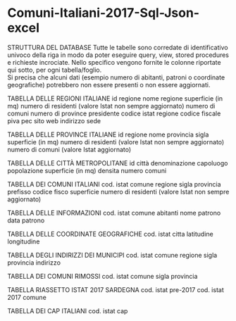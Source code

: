 # Comuni-Italiani-2017-Sql-Json-excel

STRUTTURA DEL DATABASE 
Tutte le tabelle sono corredate di identificativo univoco della riga in modo da poter eseguire query, view, stored procedures e richieste incrociate. 
Nello specifico vengono fornite le colonne riportate qui sotto, per ogni tabella/foglio.  
Si precisa che alcuni dati (esempio numero di abitanti, patroni o coordinate geografiche) potrebbero non essere presenti o non essere aggiornati.  

TABELLA DELLE REGIONI ITALIANE 
id regione nome regione superficie (in mq) 
numero di residenti (valore Istat non sempre aggiornato) 
numero di comuni numero di province presidente codice istat regione codice fiscale piva pec sito web indirizzo sede 

TABELLA DELLE PROVINCE ITALIANE 
id regione nome provincia sigla superficie (in mq) numero di residenti (valore Istat non sempre aggiornato) 
numero di comuni (valore Istat aggiornato) 

TABELLA DELLE CITTÀ METROPOLITANE 
id città denominazione capoluogo popolazione superficie (in mq) densita numero comuni 

TABELLA DEI COMUNI ITALIANI 
cod. istat comune regione sigla provincia prefisso codice fisco superficie 
numero di residenti (valore Istat non sempre aggiornato) 

TABELLA DELLE INFORMAZIONI 
cod. istat comune abitanti nome patrono data patrono 

TABELLA DELLE COORDINATE GEOGRAFICHE 
cod. istat citta latitudine longitudine 

TABELLA DEGLI INDIRIZZI DEI MUNICIPI 
cod. istat comune regione sigla provincia indirizzo 

TABELLA DEI COMUNI RIMOSSI 
cod. istat comune sigla provincia 

TABELLA RIASSETTO ISTAT 2017 SARDEGNA 
cod. istat pre-2017 cod. istat 2017 comune 

TABELLA DEI CAP ITALIANI 
cod. istat cap
